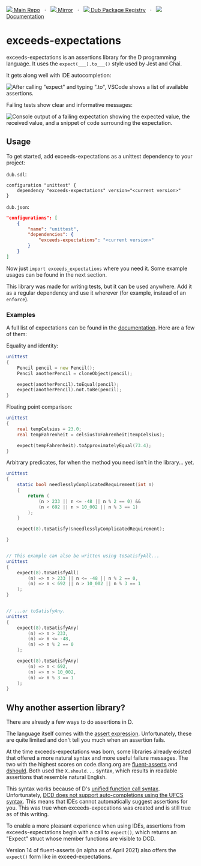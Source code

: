 [![](https://gitlab.com/andrej88/exceeds-expectations/-/raw/v0.8.0/readme-resources/gitlab-icon-rgb.svg) Main Repo](https://gitlab.com/andrej88/exceeds-expectations)   ·   [![](https://gitlab.com/andrej88/exceeds-expectations/-/raw/v0.8.0/readme-resources/github-icon.svg) Mirror](https://github.com/andrejp88/exceeds-expectations)   ·   [![](https://gitlab.com/andrej88/exceeds-expectations/-/raw/v0.8.0/readme-resources/dub-logo-small.png) Dub Package Registry](https://code.dlang.org/packages/exceeds-expectations)   ·   [![](https://gitlab.com/andrej88/exceeds-expectations/-/raw/v0.8.0/readme-resources/documentation-icon.svg) Documentation](https://exceeds-expectations.dpldocs.info/exceeds_expectations.expect.Expect.html)

# exceeds-expectations

exceeds-expectations is an assertions library for the D programming language. It uses the `expect(___).to___()` style used by Jest and Chai.

It gets along well with IDE autocompletion:

![After calling "expect" and typing ".to", VSCode shows a list of available assertions.](https://gitlab.com/andrej88/exceeds-expectations/-/raw/v0.8.0/readme-resources/ide-completion.png)

Failing tests show clear and informative messages:

![Console output of a failing expectation showing the expected value, the received value, and a snippet of code surrounding the expectation.](https://gitlab.com/andrej88/exceeds-expectations/-/raw/v0.8.0/readme-resources/tomatch-failure.png)

## Usage

To get started, add exceeds-expectations as a unittest dependency to your project:

`dub.sdl`:

```sdl
configuration "unittest" {
    dependency "exceeds-expectations" version="<current version>"
}
```

`dub.json`:

```json
"configurations": [
    {
        "name": "unittest",
        "dependencies": {
            "exceeds-expectations": "<current version>"
        }
    }
]
```

Now just `import exceeds_expectations` where you need it. Some example usages can be found in the next section.

This library was made for writing tests, but it can be used anywhere. Add it as a regular dependency and use it wherever (for example, instead of an `enforce`).

### Examples

A full list of expectations can be found in the [documentation](https://exceeds-expectations.dpldocs.info/exceeds_expectations.expect.Expect.html#function). Here are a few of them:

Equality and identity:
```d
unittest
{
    Pencil pencil = new Pencil();
    Pencil anotherPencil = cloneObject(pencil);

    expect(anotherPencil).toEqual(pencil);
    expect(anotherPencil).not.toBe(pencil);
}
```

Floating point comparison:
```d
unittest
{
    real tempCelsius = 23.0;
    real tempFahrenheit = celsiusToFahrenheit(tempCelsius);

    expect(tempFahrenheit).toApproximatelyEqual(73.4);
}
```


Arbitrary predicates, for when the method you need isn't in the library... yet.

```d
unittest
{
    static bool needlesslyComplicatedRequirement(int n)
    {
        return (
            (n > 233 || n <= -48 || n % 2 == 0) &&
            (n < 692 || n > 10_002 || n % 3 == 1)
        );
    }

    expect(8).toSatisfy(&needlesslyComplicatedRequirement);

}


// This example can also be written using toSatisfyAll...
unittest
{    
    expect(8).toSatisfyAll(
        (n) => n > 233 || n <= -48 || n % 2 == 0,
        (n) => n < 692 || n > 10_002 || n % 3 == 1
    );
}


// ...or toSatisfyAny.
unittest
{
    expect(8).toSatisfyAny(
        (n) => n > 233,
        (n) => n <= -48,
        (n) => n % 2 == 0
    );

    expect(8).toSatisfyAny(
        (n) => n < 692,
        (n) => n > 10_002,
        (n) => n % 3 == 1
    );
}
```


## Why another assertion library?

There are already a few ways to do assertions in D.

The language itself comes with the [assert expression](https://dlang.org/spec/expression.html#AssertExpression). Unfortunately, these are quite limited and don't tell you much when an assertion fails.

At the time exceeds-expectations was born, some libraries already existed that offered a more natural syntax and more useful failure messages. The two with the highest scores on code.dlang.org are [fluent-asserts](https://code.dlang.org/packages/fluent-asserts) and [dshould](https://code.dlang.org/packages/dshould). Both used the `X.should...` syntax, which results in readable assertions that resemble natural English.

This syntax works because of D's [unified function call syntax](https://dlang.org/spec/function.html#pseudo-member). Unfortunately, [DCD does not support auto-completions using the UFCS syntax](https://github.com/dlang-community/DCD#status). This means that IDEs cannot automatically suggest assertions for you. This was true when exceeds-expecations was created and is still true as of this writing.

To enable a more pleasant experience when using IDEs, assertions from exceeds-expectations begin with a call to `expect()`, which returns an "Expect" struct whose member functions are visible to DCD.

Version 14 of fluent-asserts (in alpha as of April 2021) also offers the `expect()` form like in exceed-expectations.
